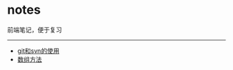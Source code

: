 # notes
前端笔记，便于复习

----

* [git和svn的使用](https://github.com/sqh17/notes/blob/master/ways/use%20of%20git%20and%20svn.pages)
* [数组方法](https://github.com/sqh17/notes/blob/master/ways/array.html)
